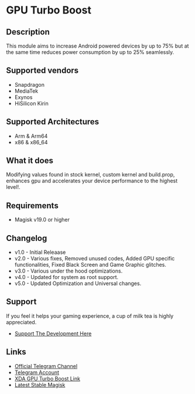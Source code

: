# GPU Turbo Boost
## Description
This module aims to increase Android powered devices by up to 75% but at the same time reduces power consumption by up to 25% seamlessly.

## Supported vendors
- Snapdragon
- MediaTek
- Exynos
- HiSilicon Kirin

## Supported Architectures
- Arm & Arm64
- x86 & x86_64

## What it does
Modifying values found in stock kernel, custom kernel and build.prop, enhances gpu and accelerates your device performance to the highest level!.

## Requirements
- Magisk v19.0 or higher

## Changelog 
- v1.0 - Initial Releaase
- v2.0 - Various fixes, Removed unused codes, Added GPU specific functionalities, Fixed Black Screen and Game Graphic glitches.
- v3.0 - Various under the hood optimizations.
- v4.0 - Updated for system as root support.
- v5.0 - Updated Optimization and Universal changes.

## Support
If you feel it helps your gaming experience, a cup of milk tea is highly appreciated.
- <a href="https://www.paypal.me/EmperorEye1993">Support The Development Here</a>

## Links
- <a href="https://t.me/GPUTurboBoost">Official Telegram Channel</a>
- <a href="https://t.me/EmperorEye1993">Telegram Account</a>
- <a href="https://forum.xda-developers.com/apps/magisk/module-gpu-turbo-boost-t3808541">XDA GPU Turbo Boost Link</a>
- <a href="https://forum.xda-developers.com/apps/magisk/official-magisk-v7-universal-systemless-t3473445">Latest Stable Magisk</a>
